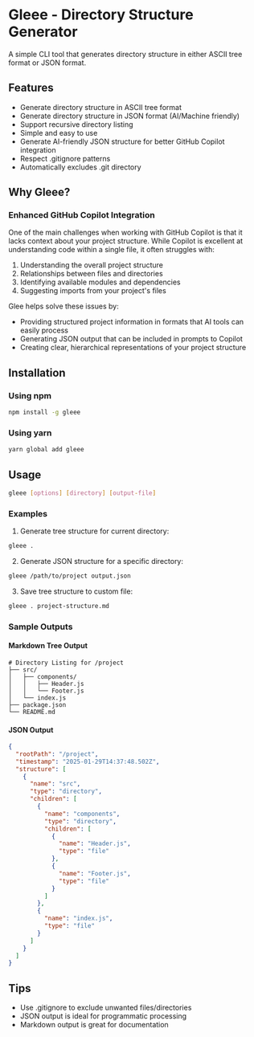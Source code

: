 # Gleee - Directory Structure Generator

A simple CLI tool that generates directory structure in either ASCII tree format or JSON format.

## Features

- Generate directory structure in ASCII tree format
- Generate directory structure in JSON format (AI/Machine friendly)
- Support recursive directory listing
- Simple and easy to use
- Generate AI-friendly JSON structure for better GitHub Copilot integration
- Respect .gitignore patterns
- Automatically excludes .git directory

## Why Gleee?

### Enhanced GitHub Copilot Integration

One of the main challenges when working with GitHub Copilot is that it lacks context about your project structure. While Copilot is excellent at understanding code within a single file, it often struggles with:

1. Understanding the overall project structure
2. Relationships between files and directories
3. Identifying available modules and dependencies
4. Suggesting imports from your project's files

Glee helps solve these issues by:

- Providing structured project information in formats that AI tools can easily process
- Generating JSON output that can be included in prompts to Copilot
- Creating clear, hierarchical representations of your project structure

## Installation

### Using npm

```sh
npm install -g gleee
```

### Using yarn

```sh
yarn global add gleee
```

## Usage

```sh
gleee [options] [directory] [output-file]
```

### Examples

1. Generate tree structure for current directory:
```sh
gleee .
```

2. Generate JSON structure for a specific directory:
```sh
gleee /path/to/project output.json
```

3. Save tree structure to custom file:
```sh
gleee . project-structure.md
```

### Sample Outputs

#### Markdown Tree Output
```
# Directory Listing for /project
├── src/
│   ├── components/
│   │   ├── Header.js
│   │   └── Footer.js
│   └── index.js
├── package.json
└── README.md
```

#### JSON Output
```json
{
  "rootPath": "/project",
  "timestamp": "2025-01-29T14:37:48.502Z",
  "structure": [
    {
      "name": "src",
      "type": "directory",
      "children": [
        {
          "name": "components",
          "type": "directory",
          "children": [
            {
              "name": "Header.js",
              "type": "file"
            },
            {
              "name": "Footer.js",
              "type": "file"
            }
          ]
        },
        {
          "name": "index.js",
          "type": "file"
        }
      ]
    }
  ]
}
```

## Tips

- Use .gitignore to exclude unwanted files/directories
- JSON output is ideal for programmatic processing
- Markdown output is great for documentation
